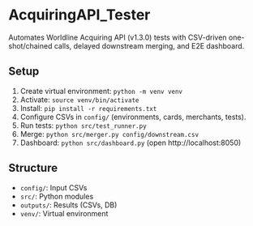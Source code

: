 # AcquiringAPI_Tester
Automates Worldline Acquiring API (v1.3.0) tests with CSV-driven one-shot/chained calls, delayed downstream merging, and E2E dashboard.

## Setup
1. Create virtual environment: `python -m venv venv`
2. Activate: `source venv/bin/activate`
3. Install: `pip install -r requirements.txt`
4. Configure CSVs in `config/` (environments, cards, merchants, tests).
5. Run tests: `python src/test_runner.py`
6. Merge: `python src/merger.py config/downstream.csv`
7. Dashboard: `python src/dashboard.py` (open http://localhost:8050)

## Structure
- `config/`: Input CSVs
- `src/`: Python modules
- `outputs/`: Results (CSVs, DB)
- `venv/`: Virtual environment